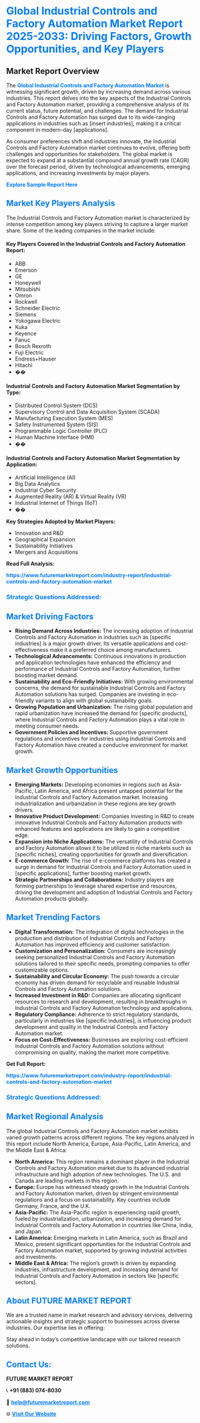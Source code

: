 <h1 style="color: #007BFF;">Global Industrial Controls and Factory Automation Market Report 2025-2033: Driving Factors, Growth Opportunities, and Key Players</h1>

<section id="overview">
<h2>Market Report Overview</h2>
<p>The <a href="https://www.futuremarketreport.com/industry-report/industrial-controls-and-factory-automation-market" style="color: #007BFF; text-decoration: none;"><strong>Global Industrial Controls and Factory Automation Market</strong></a> is witnessing significant growth, driven by increasing demand across various industries. This report delves into the key aspects of the Industrial Controls and Factory Automation market, providing a comprehensive analysis of its current status, future potential, and challenges. The demand for Industrial Controls and Factory Automation has surged due to its wide-ranging applications in industries such as [insert industries], making it a critical component in modern-day [applications].</p>
<p>As consumer preferences shift and industries innovate, the Industrial Controls and Factory Automation market continues to evolve, offering both challenges and opportunities for stakeholders. The global market is expected to expand at a substantial compound annual growth rate (CAGR) over the forecast period, driven by technological advancements, emerging applications, and increasing investments by major players.</p>
</section>

<section id="overview">
<p><a href="https://www.futuremarketreport.com/request-sample/reportId=117567" style="color: #007BFF; text-decoration: none;"><strong>Explore Sample Report Here</strong></a></p>
</section>

<section id="key-players">
<h2 style="color: #007BFF;">Market Key Players Analysis</h2>
<p>The Industrial Controls and Factory Automation market is characterized by intense competition among key players striving to capture a larger market share. Some of the leading companies in the market include:</p>
<h4>Key Players Covered in the Industrial Controls and Factory Automation Report:</h4>
<ul><li>ABB</li><li>Emerson</li><li>GE</li><li>Honeywell</li><li>Mitsubishi</li><li>Omron</li><li>Rockwell</li><li>Schneider Electric</li><li>Siemens</li><li>Yokogawa Electric</li><li>Kuka</li><li>Keyence</li><li>Fanuc</li><li>Bosch Rexroth</li><li>Fuji Electric</li><li>Endress+Hauser</li><li>Hitachi</li><li>��</li></ul>
<h4>Industrial Controls and Factory Automation Market Segmentation by Type:</h4>
<ul><li>Distributed Control System (DCS)</li><li>Supervisory Control and Data Acquisition System (SCADA)</li><li>Manufacturing Execution System (MES)</li><li>Safety Instrumented System (SIS)</li><li>Programmable Logic Controller (PLC)</li><li>Human Machine Interface (HMI)</li><li>��</li></ul>

<h4>Industrial Controls and Factory Automation Market Segmentation by Application:</h4>
<ul><li>Artificial Intelligence (AI)</li><li>Big Data Analytics</li><li>Industrial Cyber Security</li><li>Augmented Reality (AR) &amp; Virtual Reality (VR)</li><li>Industrial Internet of Things (IIoT)</li><li>��</li></ul>
<p><strong>Key Strategies Adopted by Market Players:</strong></p>
<ul>
<li>Innovation and R&D</li>
<li>Geographical Expansion</li>
<li>Sustainability Initiatives</li>
<li>Mergers and Acquisitions</li>
</ul>
</section>

<section>
<p><strong>Read Full Analysis: </strong></p><a href="https://www.futuremarketreport.com/industry-report/industrial-controls-and-factory-automation-market" style="color: #007BFF; text-decoration: none;"><strong>https://www.futuremarketreport.com/industry-report/industrial-controls-and-factory-automation-market</strong></a>
<h3 style="color: #007BFF;">Strategic Questions Addressed:</h3>
</section>

<section id="driving-factors">
<h2 style="color: #007BFF;">Market Driving Factors</h2>
<ul>
<li><strong>Rising Demand Across Industries:</strong> The increasing adoption of Industrial Controls and Factory Automation in industries such as [specific industries] is a major growth driver. Its versatile applications and cost-effectiveness make it a preferred choice among manufacturers.</li>
<li><strong>Technological Advancements:</strong> Continuous innovations in production and application technologies have enhanced the efficiency and performance of Industrial Controls and Factory Automation, further boosting market demand.</li>
<li><strong>Sustainability and Eco-Friendly Initiatives:</strong> With growing environmental concerns, the demand for sustainable Industrial Controls and Factory Automation solutions has surged. Companies are investing in eco-friendly variants to align with global sustainability goals.</li>
<li><strong>Growing Population and Urbanization:</strong> The rising global population and rapid urbanization have increased the demand for [specific products], where Industrial Controls and Factory Automation plays a vital role in meeting consumer needs.</li>
<li><strong>Government Policies and Incentives:</strong> Supportive government regulations and incentives for industries using Industrial Controls and Factory Automation have created a conducive environment for market growth.</li>
</ul>
</section>

<section id="growth-opportunities">
<h2 style="color: #007BFF;">Market Growth Opportunities</h2>
<ul>
<li><strong>Emerging Markets:</strong> Developing economies in regions such as Asia-Pacific, Latin America, and Africa present untapped potential for the Industrial Controls and Factory Automation market. Increasing industrialization and urbanization in these regions are key growth drivers.</li>
<li><strong>Innovative Product Development:</strong> Companies investing in R&D to create innovative Industrial Controls and Factory Automation products with enhanced features and applications are likely to gain a competitive edge.</li>
<li><strong>Expansion into Niche Applications:</strong> The versatility of Industrial Controls and Factory Automation allows it to be utilized in niche markets such as [specific niches], creating opportunities for growth and diversification.</li>
<li><strong>E-commerce Growth:</strong> The rise of e-commerce platforms has created a surge in demand for Industrial Controls and Factory Automation used in [specific applications], further boosting market growth.</li>
<li><strong>Strategic Partnerships and Collaborations:</strong> Industry players are forming partnerships to leverage shared expertise and resources, driving the development and adoption of Industrial Controls and Factory Automation products globally.</li>
</ul>
</section>

<section id="trending-factors">
<h2 style="color: #007BFF;">Market Trending Factors</h2>
<ul>
<li><strong>Digital Transformation:</strong> The integration of digital technologies in the production and distribution of Industrial Controls and Factory Automation has improved efficiency and customer satisfaction.</li>
<li><strong>Customization and Personalization:</strong> Consumers are increasingly seeking personalized Industrial Controls and Factory Automation solutions tailored to their specific needs, prompting companies to offer customizable options.</li>
<li><strong>Sustainability and Circular Economy:</strong> The push towards a circular economy has driven demand for recyclable and reusable Industrial Controls and Factory Automation solutions.</li>
<li><strong>Increased Investment in R&D:</strong> Companies are allocating significant resources to research and development, resulting in breakthroughs in Industrial Controls and Factory Automation technology and applications.</li>
<li><strong>Regulatory Compliance:</strong> Adherence to strict regulatory standards, particularly in industries like [specific industries], is influencing product development and quality in the Industrial Controls and Factory Automation market.</li>
<li><strong>Focus on Cost-Effectiveness:</strong> Businesses are exploring cost-efficient Industrial Controls and Factory Automation solutions without compromising on quality, making the market more competitive.</li>
</ul>
</section>

<section>
<p><strong>Get Full Report: </strong></p><a href="https://www.futuremarketreport.com/industry-report/industrial-controls-and-factory-automation-market" style="color: #007BFF; text-decoration: none;"><strong>https://www.futuremarketreport.com/industry-report/industrial-controls-and-factory-automation-market</strong></a>
<h3 style="color: #007BFF;">Strategic Questions Addressed:</h3>
</section>


<section id="regional-analysis">
<h2 style="color: #007BFF;">Market Regional Analysis</h2>
<p>The global Industrial Controls and Factory Automation market exhibits varied growth patterns across different regions. The key regions analyzed in this report include North America, Europe, Asia-Pacific, Latin America, and the Middle East & Africa:</p>
<ul>
<li><strong>North America:</strong> This region remains a dominant player in the Industrial Controls and Factory Automation market due to its advanced industrial infrastructure and high adoption of new technologies. The U.S. and Canada are leading markets in this region.</li>
<li><strong>Europe:</strong> Europe has witnessed steady growth in the Industrial Controls and Factory Automation market, driven by stringent environmental regulations and a focus on sustainability. Key countries include Germany, France, and the U.K.</li>
<li><strong>Asia-Pacific:</strong> The Asia-Pacific region is experiencing rapid growth, fueled by industrialization, urbanization, and increasing demand for Industrial Controls and Factory Automation in countries like China, India, and Japan.</li>
<li><strong>Latin America:</strong> Emerging markets in Latin America, such as Brazil and Mexico, present significant opportunities for the Industrial Controls and Factory Automation market, supported by growing industrial activities and investments.</li>
<li><strong>Middle East & Africa:</strong> The region’s growth is driven by expanding industries, infrastructure development, and increasing demand for Industrial Controls and Factory Automation in sectors like [specific sectors].</li>
</ul>
</section>

<footer>
<h2 style="color: #007BFF;">About FUTURE MARKET REPORT</h2>
<p>We are a trusted name in market research and advisory services, delivering actionable insights and strategic support to businesses across diverse industries. Our expertise lies in offering:</p>

<p>Stay ahead in today’s competitive landscape with our tailored research solutions.</p>

<h2 style="color: #007BFF;">Contact Us:</h2>
<p><strong>FUTURE MARKET REPORT</strong></p>
<p>📞 <strong>+91 (883) 074-8030</strong></p>
<p>📧 <strong><a href="mailto:help@futuremarketreport.com" style="color: #007BFF;">help@futuremarketreport.com</a></strong></p>
<p>🌐 <strong><a href="https://www.futuremarketreport.com/" style="color: #007BFF;">Visit Our Website</a></strong></p>
</footer>
